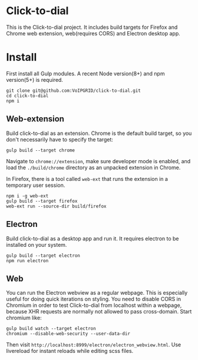 # Click-to-dial
This is the Click-to-dial project. It includes build targets for Firefox and Chrome web extension, web(requires CORS) and Electron desktop app.

# Install
First install all Gulp modules. A recent Node version(8+) and npm version(5+)
is required.

    git clone git@github.com:VoIPGRID/click-to-dial.git
    cd click-to-dial
    npm i

## Web-extension
Build click-to-dial as an extension. Chrome is the default build target,
so you don't necessarily have to specify the target:

    gulp build --target chrome

Navigate to `chrome://extension`, make sure developer mode is enabled, and load
the `./build/chrome` directory as an unpacked extension in Chrome.

In Firefox, there is a tool called `web-ext` that runs the extension in a temporary
user session.

    npm i -g web-ext
    gulp build --target firefox
    web-ext run --source-dir build/firefox

## Electron
Build click-to-dial as a desktop app and run it. It requires electron to be
installed on your system.

    gulp build --target electron
    npm run electron

## Web
You can run the Electron webview as a regular webpage. This is especially useful
for doing quick iterations on styling. You need to disable CORS in Chromium in
order to test Click-to-dial from localhost within a webpage, because XHR requests
are normally not allowed to pass cross-domain. Start chromium like:

    gulp build watch --target electron
    chromium --disable-web-security --user-data-dir

Then visit `http://localhost:8999/electron/electron_webview.html`. Use livereload
for instant reloads while editing scss files.
